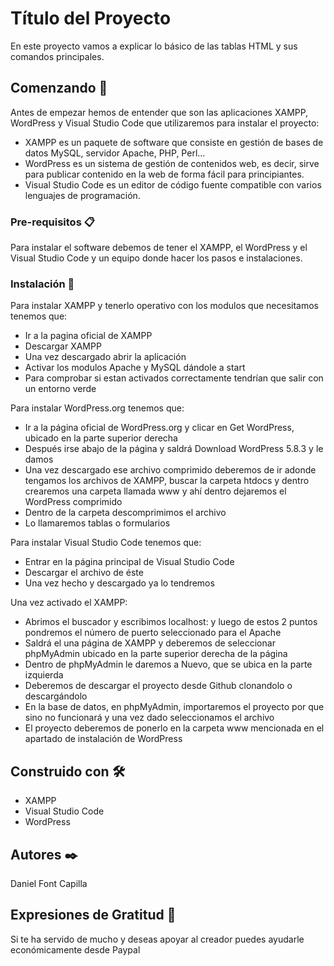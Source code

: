 # Título del Proyecto

En este proyecto vamos a explicar lo básico de las tablas HTML y sus comandos principales.

## Comenzando 🚀

Antes de empezar hemos de entender que son las aplicaciones XAMPP, WordPress y Visual Studio Code que utilizaremos para instalar el proyecto:

- XAMPP es un paquete de software que consiste en gestión de bases de datos MySQL, servidor Apache, PHP, Perl...
- WordPress es un sistema de gestión de contenidos web, es decir, sirve para publicar contenido en la web de forma fácil para principiantes.
- Visual Studio Code es un editor de código fuente compatible con varios lenguajes de programación. 

### Pre-requisitos 📋

Para instalar el software debemos de tener el XAMPP, el WordPress y el Visual Studio Code y un equipo donde hacer los pasos e instalaciones.

### Instalación 🔧

Para instalar XAMPP y tenerlo operativo con los modulos que necesitamos tenemos que:
- Ir a la pagina oficial de XAMPP
- Descargar XAMPP
- Una vez descargado abrir la aplicación
- Activar los modulos Apache y MySQL dándole a start
- Para comprobar si estan activados correctamente tendrían que salir con un entorno verde

Para instalar WordPress.org tenemos que:
- Ir a la página oficial de WordPress.org y clicar en Get WordPress, ubicado en la parte superior derecha 
- Después irse abajo de la página y saldrá Download WordPress 5.8.3 y le damos 
- Una vez descargado ese archivo comprimido deberemos de ir adonde tengamos los archivos de XAMPP, buscar la carpeta htdocs y dentro crearemos una carpeta llamada www y ahí dentro dejaremos el WordPress comprimido
- Dentro de la carpeta descomprimimos el archivo
- Lo llamaremos tablas o formularios

Para instalar Visual Studio Code tenemos que:
- Entrar en la página principal de Visual Studio Code 
- Descargar el archivo de éste
- Una vez hecho y descargado ya lo tendremos

Una vez activado el XAMPP:
- Abrimos el buscador y escribimos localhost: y luego de estos 2 puntos pondremos el número de puerto seleccionado para el Apache  
- Saldrá el una página de XAMPP y deberemos de seleccionar phpMyAdmin ubicado en la parte superior derecha de la página
- Dentro de phpMyAdmin le daremos a Nuevo, que se ubica en la parte izquierda
- Deberemos de descargar el proyecto desde Github clonandolo o descargándolo 
- En la base de datos, en phpMyAdmin, importaremos el proyecto por que sino no funcionará y una vez dado seleccionamos el archivo
- El proyecto deberemos de ponerlo en la carpeta www mencionada en el apartado de instalación de WordPress

## Construido con 🛠️

* XAMPP  
* Visual Studio Code
* WordPress

## Autores ✒️

Daniel Font Capilla

## Expresiones de Gratitud 🎁

Si te ha servido de mucho y deseas apoyar al creador puedes ayudarle económicamente desde Paypal
